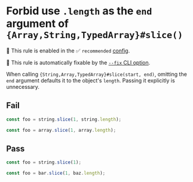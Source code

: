 # Forbid use `.length` as the `end` argument of `{Array,String,TypedArray}#slice()`

💼 This rule is enabled in the ✅ `recommended` [config](https://github.com/sindresorhus/eslint-plugin-unicorn#preset-configs-eslintconfigjs).

🔧 This rule is automatically fixable by the [`--fix` CLI option](https://eslint.org/docs/latest/user-guide/command-line-interface#--fix).

<!-- end auto-generated rule header -->
<!-- Do not manually modify this header. Run: `npm run fix:eslint-docs` -->

When calling `{String,Array,TypedArray}#slice(start, end)`, omitting the `end` argument defaults it to the object's `length`. Passing it explicitly is unnecessary.

## Fail

```js
const foo = string.slice(1, string.length);
```

```js
const foo = array.slice(1, array.length);
```

## Pass

```js
const foo = string.slice(1);
```

```js
const foo = bar.slice(1, baz.length);
```
